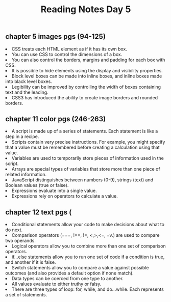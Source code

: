 <html>

<body>
    <header>
        <h1>Reading Notes Day 5</h1>
    </header>
    

 <main>
 
       
  <h2>chapter 5 images pgs (94-125)</h2>
        <li> CSS treats each HTML element as if it has its own box.
        <li> You can use CSS to control the dimensions of a box.
        <li> You can also control the borders, margins and padding for each box with CSS.
        <li> It is possible to hide elements using the display and visibility properties.
        <li> Block level boxes can be made into inline boxes, and inline boxes made into black level boxes.
        <li> Legibility can be improved by controlling the width of boxes containing text and the leading.
        <li> CSS3 has introduced the ability to create image borders and rounded borders.
            
  <h2>chapter 11 color pgs (246-263)</h2>
        <li> A script is made up of a series of statements. Each statement is like a step in a recipe.
        <li> Scripts contain very precise instructions. For example, you might specify that a value must be remembered before creating a calculation using that value.
        <li> Variables are used to temporarily store pieces of information used in the script.
        <li> Arrays are special types of variables that store more than one piece of related information.
        <li> JavaScript distinguishes between numbers (0-9), strings (text) and Boolean values (true or false).
        <li> Expressions evaluate into a single value.
        <li> Expressions rely on operators to calculate a value.
          
  <h2>chapter 12 text pgs ( </h2>
        <li> Conditional statements allow your code to make decisions about what to do next.
        <li> Comparison operators (===, !==, !=, <,>,<=, =v.) are used to compare two operands.
        <li> Logical operators allow you to combine more than one set of comparison operators.
        <li> if...else statements allow you to run one set of code if a condition is true, and another if it is false.
        <li> Switch statements allow you to compare a value against possible outcomes (and also provides a default option if none match).
        <li> Data types can be coerced from one type to another.
        <li> All values evaluate to either truthy or falsy.
        <li> There are three types of loop: for, while, and do...while. Each represents a set of statements.
  </p>

  </div>

  </main>
     
  </html>
